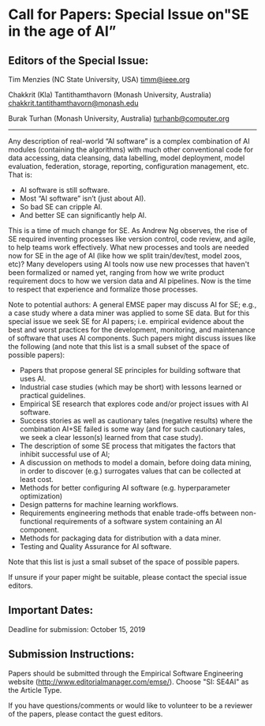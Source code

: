 # Call for Papers:  Special Issue on"SE in the age of AI”

## Editors of the Special Issue:

Tim Menzies (NC State University, USA)  timm@ieee.org 

Chakkrit (Kla) Tantithamthavorn (Monash University, Australia) chakkrit.tantithamthavorn@monash.edu 

Burak Turhan (Monash University, Australia)  turhanb@computer.org

<hr/>

Any description of real-world “AI software” is a complex combination of AI modules (containing the algorithms)    with much other conventional code for data accessing, data cleansing, data labelling, model deployment, model evaluation, federation, storage, reporting, configuration management, etc. That is:

* AI software is still software. 
* Most “AI software” isn’t (just about AI). 
* So bad SE can cripple AI.
* And better SE can significantly help AI.

This is a time of much change for SE. As Andrew Ng observes, the rise of SE required inventing processes like version control, code review, and agile, to help teams work effectively. What new processes and tools are needed now for SE in the age of AI (like how we split train/dev/test, model zoos, etc)?  Many developers using AI tools now use new processes that haven't been formalized or named yet, ranging from how we write product requirement docs to how we version data and AI pipelines. Now is the time to respect that experience and formalize those processes.

Note to potential authors: A general EMSE paper may discuss AI for SE; e.g., a case study where a data miner was applied to some SE data. But for this special issue we seek SE for AI papers; i.e. empirical evidence about the best and worst practices for the development, monitoring, and maintenance of software that uses AI components. Such papers might discuss issues like the following (and note that this list is a small subset of the space of possible papers):

* Papers that propose general SE principles for building software that uses AI.
* Industrial case studies (which may be short) with lessons learned or practical guidelines.
* Empirical SE research that explores code and/or project issues with AI software.
* Success stories as well as cautionary tales (negative results) where the combination AI+SE failed is some way (and for such cautionary tales, we seek a clear lesson(s) learned from that case study). 
* The description of some SE process that mitigates the factors that    inhibit  successful use of AI;
* A discussion on methods to model a domain, before doing data mining, in order to discover (e.g.) surrogates values that can be collected at least cost.
* Methods for better configuring AI software  (e.g. hyperparameter optimization)
* Design patterns for machine learning workflows.
* Requirements engineering methods that enable trade-offs between non-functional requirements of a software system containing an AI component.
* Methods for packaging data for distribution with a  data miner.
* Testing and Quality Assurance for AI software.

Note that this list is just a small subset of the space of possible papers.

If unsure if your paper might be suitable, please contact the special issue editors. 

## Important Dates: 

Deadline for submission: October 15, 2019

## Submission Instructions:

Papers should be submitted through the Empirical Software Engineering website (http://www.editorialmanager.com/emse/). Choose "SI: SE4AI" as the Article Type.

If you have questions/comments or would like to volunteer to be a reviewer of the papers, please contact the guest editors. 
